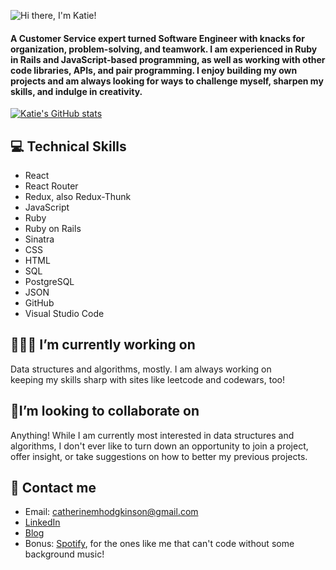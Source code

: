 ![Hi there, I'm Katie!](https://user-images.githubusercontent.com/79165235/149373487-49556c19-ac29-42b9-8198-b3539ca12796.gif)

<!--!
**katiekatiekatiee/katiekatiekatiee** is a ✨ _special_ ✨ repository because its `README.md` (this file) appears on your GitHub profile.

Here are some ideas to get you started:

-  ...
- 🌱 I’m currently learning ...
- 👯  ...
- 🤔 I’m looking for help with ...
- 💬 Ask me about ...
- 📫 How to reach me: ...
- 😄 Pronouns: ...
- ⚡ Fun fact: ...
 # [![Top Langs](https://github-readme-stats.vercel.app/api/top-langs/?username=katiekatiekatiee&layout=compact)](https://github.com/katiekatiekatiee/github-readme-stats)
-->


#### A Customer Service expert turned Software Engineer with knacks for organization, problem-solving, and teamwork. I am experienced in Ruby in Rails and JavaScript-based programming, as well as working with other code libraries, APIs, and pair programming. I enjoy building my own projects and am always looking for ways to challenge myself, sharpen my skills, and indulge in creativity. 

[![Katie's GitHub stats](https://github-readme-stats.vercel.app/api?username=katiekatiekatiee)](https://github.com/katiekatiekatiee/github-readme-stats)

## 💻 Technical Skills
 - React
 - React Router
 - Redux, also Redux-Thunk
 - JavaScript
 - Ruby
 - Ruby on Rails 
 - Sinatra
 - CSS
 - HTML
 - SQL
 - PostgreSQL
 - JSON
 - GitHub
 - Visual Studio Code
 
 ## 👷🏻‍♀️ I’m currently working on                                              
 Data structures and algorithms, mostly. I am always working on                    
 keeping my skills sharp with sites like leetcode and codewars, too!
 
## 🤝I’m looking to collaborate on
Anything! While I am currently most interested in data structures and algorithms, I don't ever like to turn down an opportunity to join a project, offer insight, or take suggestions on how to better my previous projects. 

## 📲 Contact me
- Email: catherinemhodgkinson@gmail.com
- [LinkedIn](https://www.linkedin.com/in/chdev/)
- [Blog](https://dev.to/chdev)
- Bonus: [Spotify](https://open.spotify.com/user/122197272), for the ones like me that can't code without some background music!




